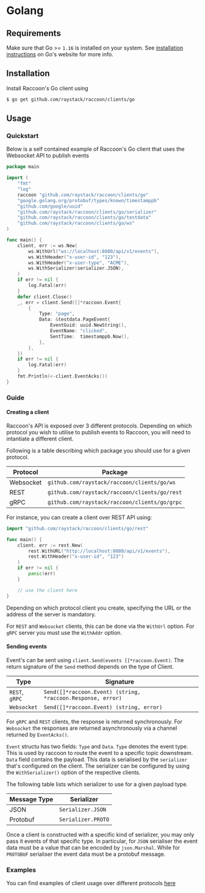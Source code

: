 # Golang

## Requirements
Make sure that Go >= `1.16` is installed on your system. See [installation instructions](https://go.dev/doc/install) on Go's website for more info.

## Installation
Install Raccoon's Go client using
```bash
$ go get github.com/raystack/raccoon/clients/go
```
## Usage

### Quickstart

Below is a self contained example of Raccoon's Go client that uses the Websocket API to publish events

```go title="quickstart.go" showLineNumbers
package main

import (
    "fmt"
    "log"
    raccoon "github.com/raystack/raccoon/clients/go"
    "google.golang.org/protobuf/types/known/timestamppb"
    "github.com/google/uuid"
    "github.com/raystack/raccoon/clients/go/serializer"
    "github.com/raystack/raccoon/clients/go/testdata"
    "github.com/raystack/raccoon/clients/go/ws"
)

func main() {
    client, err := ws.New(
        ws.WithUrl("ws://localhost:8080/api/v1/events"),
        ws.WithHeader("x-user-id", "123"),
        ws.WithHeader("x-user-type", "ACME"),
        ws.WithSerializer(serializer.JSON),
    )
    if err != nil {
        log.Fatal(err)
    }
    defer client.Close()
    _, err = client.Send([]*raccoon.Event{
        {
            Type: "page",
            Data: &testdata.PageEvent{
                EventGuid: uuid.NewString(),
                EventName: "clicked",
                SentTime:  timestamppb.Now(),
            },
        },
    })
    if err != nil {
        log.Fatal(err)
    }
    fmt.Println(<-client.EventAcks())
}
```

### Guide

#### Creating a client

Raccoon's API is exposed over 3 different protocols.
Depending on which protocol you wish to utilise to publish events to Raccoon, you will need to intantiate a different client.

Following is a table describing which package you should use for a given protocol.

| Protocol | Package |
| --- | --- |
| Websocket | `github.com/raystack/raccoon/clients/go/ws` |
| REST | `github.com/raystack/raccoon/clients/go/rest` |
| gRPC | `github.com/raystack/raccoon/clients/go/grpc` |

For instance, you can create a client over REST API using:
```go
import "github.com/raystack/raccoon/clients/go/rest"

func main() {
    client, err := rest.New(
        rest.WithURL("http://localhost:8080/api/v1/events"),
        rest.WithHeader("x-user-id", "123")
    )
    if err != nil {
        panic(err)
    }

    // use the client here
}
```

Depending on which protocol client you create, specifying the URL or the address of the server is mandatory.

For `REST` and `Websocket` clients, this can be done via the `WithUrl` option. For `gRPC` server you must use the `WithAddr` option.

#### Sending events

Event's can be sent using `client.Send(events []*raccoon.Event)`. The return signature of the `Send` method depends on the type of Client.

| Type | Signature |
| --- | --- |
| `REST`, `gRPC` | `Send([]*raccoon.Event) (string, *raccoon.Response, error)` |
| `Websocket` | `Send([]*raccoon.Event) (string, error)` |

For `gRPC` and `REST` clients, the response is returned synchronously. For `Websocket` the responses are returned asynchronously via a channel returned by `EventAcks()`.

`Event` structu has two fields: `Type` and `Data`.
`Type` denotes the event type. This is used by raccoon to route the event to a specific topic downstream. `Data` field contains the payload. This data is serialised by the `serializer` that's configured on the client. The serializer can be configured by using the `WithSerializer()` option of the respective clients.

The following table lists which serializer to use for a given payload type.

| Message Type | Serializer |
| --- | --- |
| JSON | `Serializer.JSON` |
| Protobuf | `Serializer.PROTO`|

Once a client is constructed with a specific kind of serializer, you may only pass it events of that specific type. In particular, for `JSON` serialiser the event data must be a value that can be encoded by `json.Marshal`. While for `PROTOBUF` serialiser the event data must be a protobuf message.

### Examples
You can find examples of client usage over different protocols [here](https://github.com/raystack/raccoon/tree/main/clients/go/examples)